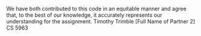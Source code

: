 


We have both contributed to this code in an equitable manner and agree that, to the best
 of our knowledge, it accurately represents our understanding for the assignment.
 Timothy Trimble
 [Full Name of Partner 2]
 CS 5963
